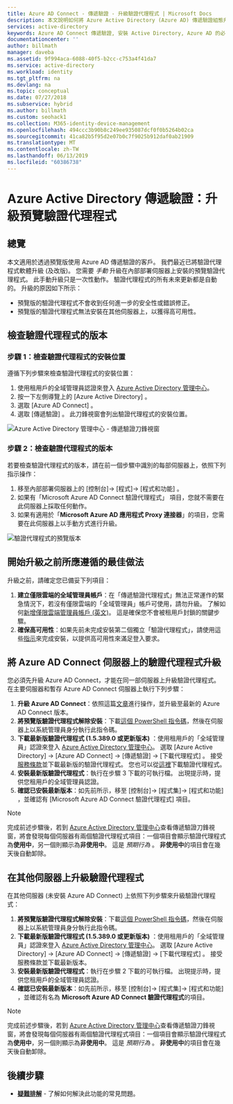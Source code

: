 ```yaml
---
title: Azure AD Connect - 傳遞驗證 - 升級驗證代理程式 | Microsoft Docs
description: 本文說明如何將 Azure Active Directory (Azure AD) 傳遞驗證組態升級。
services: active-directory
keywords: Azure AD Connect 傳遞驗證, 安裝 Active Directory, Azure AD 的必要元件, SSO, 單一登入
documentationcenter: ''
author: billmath
manager: daveba
ms.assetid: 9f994aca-6088-40f5-b2cc-c753a4f41da7
ms.service: active-directory
ms.workload: identity
ms.tgt_pltfrm: na
ms.devlang: na
ms.topic: conceptual
ms.date: 07/27/2018
ms.subservice: hybrid
ms.author: billmath
ms.custom: seohack1
ms.collection: M365-identity-device-management
ms.openlocfilehash: 494ccc3b90b8c249ee935087dcf0f0b5264b02ca
ms.sourcegitcommit: 41ca82b5f95d2e07b0c7f9025b912daf0ab21909
ms.translationtype: MT
ms.contentlocale: zh-TW
ms.lasthandoff: 06/13/2019
ms.locfileid: "60386738"
---
```

# <a name="azure-active-directory-pass-through-authentication-upgrade-preview-authentication-agents"></a>Azure Active Directory 傳遞驗證：升級預覽驗證代理程式

## <a name="overview"></a>總覽

本文適用於透過預覽版使用 Azure AD 傳遞驗證的客戶。 我們最近已將驗證代理程式軟體升級 (及改版)。 您需要 _手動_ 升級在內部部署伺服器上安裝的預覽驗證代理程式。 此手動升級只是一次性動作。 驗證代理程式的所有未來更新都是自動的。 升級的原因如下所示：

- 預覽版的驗證代理程式不會收到任何進一步的安全性或錯誤修正。
-   預覽版的驗證代理程式無法安裝在其他伺服器上，以獲得高可用性。

## <a name="check-versions-of-your-authentication-agents"></a>檢查驗證代理程式的版本

### <a name="step-1-check-where-your-authentication-agents-are-installed"></a>步驟 1：檢查驗證代理程式的安裝位置

遵循下列步驟來檢查驗證代理程式的安裝位置：

1. 使用租用戶的全域管理員認證來登入 [Azure Active Directory 管理中心](https://aad.portal.azure.com)。
2. 按一下左側導覽上的 [Azure Active Directory]  。
3. 選取 [Azure AD Connect]  。 
4. 選取 [傳遞驗證]  。 此刀鋒視窗會列出驗證代理程式的安裝位置。

![Azure Active Directory 管理中心 - 傳遞驗證刀鋒視窗](./media/how-to-connect-pta-upgrade-preview-authentication-agents/pta8.png)

### <a name="step-2-check-the-versions-of-your-authentication-agents"></a>步驟 2：檢查驗證代理程式的版本

若要檢查驗證代理程式的版本，請在前一個步驟中識別的每部伺服器上，依照下列指示操作：

1. 移至內部部署伺服器上的 [控制台]-> [程式]-> [程式和功能]  。
2. 如果有「Microsoft Azure AD Connect 驗證代理程式」  項目，您就不需要在此伺服器上採取任何動作。
3. 如果有適用於「**Microsoft Azure AD 應用程式 Proxy 連接器**」的項目，您需要在此伺服器上以手動方式進行升級。

![驗證代理程式的預覽版本](./media/how-to-connect-pta-upgrade-preview-authentication-agents/pta6.png)

## <a name="best-practices-to-follow-before-starting-the-upgrade"></a>開始升級之前所應遵循的最佳做法

升級之前，請確定您已備妥下列項目：

1. **建立僅限雲端的全域管理員帳戶**：在「傳遞驗證代理程式」無法正常運作的緊急情況下，若沒有僅限雲端的「全域管理員」帳戶可使用，請勿升級。 了解如何[新增僅限雲端管理員帳戶 (英文)](../active-directory-users-create-azure-portal.md)。 這是確保您不會被租用戶封鎖的關鍵步驟。
2.  **確保高可用性**：如果先前未完成安裝第二個獨立「驗證代理程式」，請使用這些[指示](how-to-connect-pta-quick-start.md#step-4-ensure-high-availability)來完成安裝，以提供高可用性來滿足登入要求。

## <a name="upgrading-the-authentication-agent-on-your-azure-ad-connect-server"></a>將 Azure AD Connect 伺服器上的驗證代理程式升級

您必須先升級 Azure AD Connect，才能在同一部伺服器上升級驗證代理程式。 在主要伺服器和暫存 Azure AD Connect 伺服器上執行下列步驟：

1. **升級 Azure AD Connect**：依照這篇[文章](how-to-upgrade-previous-version.md)進行操作，並升級至最新的 Azure AD Connect 版本。
2. **將預覽版驗證代理程式解除安裝**：下載[這個 PowerShell 指令碼](https://aka.ms/rmpreviewagent)，然後在伺服器上以系統管理員身分執行此指令碼。
3. **下載最新版驗證代理程式 (1.5.389.0 或更新版本)** ：使用租用戶的「全域管理員」認證來登入 [Azure Active Directory 管理中心](https://aad.portal.azure.com)。 選取 [Azure Active Directory] -> [Azure AD Connect] -> [傳遞驗證] -> [下載代理程式]  。 接受[服務條款](https://aka.ms/authagenteula)並下載最新版的驗證代理程式。 您也可以從[這裡](https://aka.ms/getauthagent)下載驗證代理程式。
4. **安裝最新版驗證代理程式**：執行在步驟 3 下載的可執行檔。 出現提示時，提供您租用戶的全域管理員認證。
5. **確認已安裝最新版本**：如先前所示，移至 [控制台]-> [程式集]-> [程式和功能]  ，並確認有 [Microsoft Azure AD Connect 驗證代理程式]  項目。

>[!NOTE]
>完成前述步驟後，若到 [Azure Active Directory 管理中心](https://aad.portal.azure.com)查看傳遞驗證刀鋒視窗，將會發現每個伺服器有兩個驗證代理程式項目：一個項目會顯示驗證代理程式為**使用中**，另一個則顯示為**非使用中**。 這是 _預期行為_ 。 **非使用中**的項目會在幾天後自動卸除。

## <a name="upgrading-the-authentication-agent-on-other-servers"></a>在其他伺服器上升級驗證代理程式

在其他伺服器 (未安裝 Azure AD Connect) 上依照下列步驟來升級驗證代理程式：

1. **將預覽版驗證代理程式解除安裝**：下載[這個 PowerShell 指令碼](https://aka.ms/rmpreviewagent)，然後在伺服器上以系統管理員身分執行此指令碼。
2. **下載最新版驗證代理程式 (1.5.389.0 或更新版本)** ：使用租用戶的「全域管理員」認證來登入 [Azure Active Directory 管理中心](https://aad.portal.azure.com)。 選取 [Azure Active Directory] -> [Azure AD Connect] -> [傳遞驗證] -> [下載代理程式]  。 接受服務條款並下載最新版本。
3. **安裝最新版驗證代理程式**：執行在步驟 2 下載的可執行檔。 出現提示時，提供您租用戶的全域管理員認證。
4. **確認已安裝最新版本**：如先前所示，移至 [控制台]-> [程式集]-> [程式和功能]  ，並確認有名為 **Microsoft Azure AD Connect 驗證代理程式**的項目。

>[!NOTE]
>完成前述步驟後，若到 [Azure Active Directory 管理中心](https://aad.portal.azure.com)查看傳遞驗證刀鋒視窗，將會發現每個伺服器有兩個驗證代理程式項目：一個項目會顯示驗證代理程式為**使用中**，另一個則顯示為**非使用中**。 這是 _預期行為_ 。 **非使用中**的項目會在幾天後自動卸除。

## <a name="next-steps"></a>後續步驟
- [**疑難排解**](tshoot-connect-pass-through-authentication.md) - 了解如何解決此功能的常見問題。
